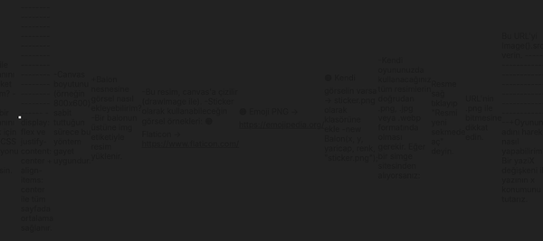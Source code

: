 -Oyunun başlamasıyla birlikte "Oyuna Başla" butonunu HTML'deki giriş ekranından kaldırıp canvas (oyun ekranı) içine yerleştirmek istiyorsanız, bunu JavaScript içinde canvas'a çizerek yapmalısınız.

+"Oyuna Başla" yazısını  mouse click pozisyonu ile kullanabilir miyim?
-Harika! Şimdi canvas içindeki "Oyuna Başla" yazısını tıklanabilir hale getirelim.
<script>
var baslaButon;

function component(fontSize, fontFamily, color, x, y, type, text) {
    this.type = type;
    this.fontSize = fontSize;
    this.fontFamily = fontFamily;
    this.color = color;
    this.x = x;
    this.y = y;
    this.text = text;
    this.width = 0;
    this.height = 30; // Yaklaşık font yüksekliği

    this.update = function () {
        const ctx = myGameArea.context;
        if (this.type == "text") {
            ctx.font = this.fontSize + " " + this.fontFamily;
            ctx.fillStyle = this.color;
            ctx.fillText(this.text, this.x, this.y);
            this.width = ctx.measureText(this.text).width;
        }
    };

    this.clicked = function (mx, my) {
        return (
            mx >= this.x &&
            mx <= this.x + this.width &&
            my >= this.y - this.height &&
            my <= this.y
        );
    };
}

var myGameArea = {
    canvas: document.createElement("canvas"),
    start: function () {
        this.canvas.width = 480;
        this.canvas.height = 270;
        this.context = this.canvas.getContext("2d");
        document.body.insertBefore(this.canvas, document.body.childNodes[0]);

        this.canvas.addEventListener("click", function (e) {
            const rect = myGameArea.canvas.getBoundingClientRect();
            const x = e.clientX - rect.left;
            const y = e.clientY - rect.top;

            if (baslaButon.clicked(x, y)) {
                alert("Oyun başlıyor! 🚀");
                // Buraya oyun başlatma kodu gelecek
            }
        });
    }
};

function startGame() {
    myGameArea.start();
    document.getElementById("girisEkrani").style.display = "none";
    baslaButon = new component("30px", "Consolas", "red", 150, 150, "text", "Oyuna Başla");
    updateGameArea();
}

function updateGameArea() {
    myGameArea.context.clearRect(0, 0, myGameArea.canvas.width, myGameArea.canvas.height);
    baslaButon.update();
}
</script>
----------------------------------------------------------------------------------------------
+Canvas ile oyun ekranını nasıl hareket ettirebilirim?
-Canvas üzerinde bir oyun ekranını ortalamak için HTML ve CSS kombinasyonu ile çalışabilirsin.
<!DOCTYPE html>
<html lang="tr">
<head>
  <meta charset="UTF-8">
  <title>Canvas Ortalama</title>
  <style>
    body, html {
      height: 100%;
      margin: 0;
      display: flex;
      justify-content: center; /* YATAY ORTALAMA */
      align-items: center;     /* DİKEY ORTALAMA */
      background-color: #222;
    }
    canvas {
      border: 2px solid #fff;
      background-color: #000;
    }
  </style>
</head>
<body>
  <canvas id="gameCanvas" width="800" height="600"></canvas>

  <script>
    const canvas = document.getElementById('gameCanvas');
    const ctx = canvas.getContext('2d');

    // Basit bir örnek çizim
    ctx.fillStyle = 'lime';
    ctx.font = '48px sans-serif';
    ctx.fillText('Oyun Başladı!', 200, 300);
  </script>
</body>
</html>
----------------------------------------------------------------------------------------------
-display: flex ve justify-content: center + align-items: center ile tüm sayfada ortalama sağlanır.

-Canvas boyutunu (örneğin 800x600) sabit tuttuğun sürece bu yöntem gayet uygundur.

+Balon nesnesine görsel nasıl ekleyebilirim?
-Bir balonun üstüne img etiketiyle resim yüklenir.

-Bu resim, canvas'a çizilir (drawImage ile).
-Sticker olarak kullanabileceğin görsel örnekleri:
🟠 Flaticon → https://www.flaticon.com/

🟠 Emoji PNG → https://emojipedia.org/

🟠 Kendi görselin varsa → sticker.png olarak klasörüne ekle
-new Balon(x, y, yaricap, renk, "sticker.png");

----------------------------------------------------------------------------------------------
-Kendi oyununuzda kullanacağınız tüm resimlerin doğrudan .png, .jpg veya .webp formatında olması gerekir. Eğer bir simge sitesinden alıyorsanız:

Resme sağ tıklayıp "Resmi yeni sekmede aç" deyin.

URL'nin .png ile bitmesine dikkat edin.

Bu URL'yi Image().src'ye verin.
----------------------------------------------------------------------------------------------+Oyunun adını hareketli nasıl yapabilirim?
-Bir yaziX değişkeni ile yazının x konumunu tutarız.

Her oyunAlaniGuncelle() çağrısında bu yaziX değerini azaltarak yazının sola doğru kaymasını sağlarız.

Yazı ekranın dışına çıkınca en sağdan yeniden başlatırız.